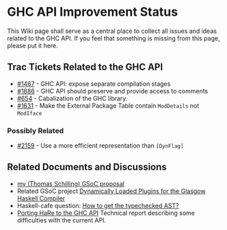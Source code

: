 # GHC API Improvement Status


This Wiki page shall serve as a central place to collect all issues and ideas related to the GHC API.  If you feel that something is missing from this page, please put it here.

## Trac Tickets Related to the GHC API

- [\#1467](https://gitlab.haskell.org//ghc/ghc/issues/1467) - GHC API: expose separate compilation stages
- [\#1886](https://gitlab.haskell.org//ghc/ghc/issues/1886) - GHC API should preserve and provide access to comments
- [\#654](https://gitlab.haskell.org//ghc/ghc/issues/654) - Cabalization of the GHC library.
- [\#1631](https://gitlab.haskell.org//ghc/ghc/issues/1631) - Make the External Package Table contain `ModDetails` not `ModIface`

### Possibly Related

- [\#2159](https://gitlab.haskell.org//ghc/ghc/issues/2159) - Use a more efficient representation than `[DynFlag]`

## Related Documents and Discussions

- [ my (Thomas Schilling) GSoC proposal](http://code.google.com/soc/2008/haskell/appinfo.html?csaid=4189AF2C8AE5E25A)
- Related GSoC project [ Dynamically Loaded Plugins for the Glasgow Haskell Compiler](http://code.google.com/soc/2008/haskell/appinfo.html?csaid=69C2ABD1E013EE0C)
- Haskell-cafe question: [ How to get the typechecked AST?](http://www.haskell.org/pipermail/haskell-cafe/2008-May/042616.html)
- [ Porting HaRe to the GHC API](http://www.cs.kent.ac.uk/pubs/2005/2266/) Technical report describing some difficulties with the current API.
